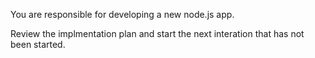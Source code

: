 You are responsible for developing a new node.js app.

Review the implmentation plan and start the next interation that has not been started.